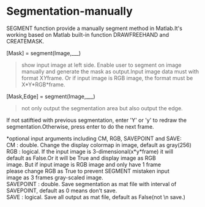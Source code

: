 # Segmentation-manually
SEGMENT function provide a manually segment method in Matlab.It's working based on Matlab built-in function DRAWFREEHAND and CREATEMASK.


[Mask] = segment(Image,\_\_\_) <br>
>show input image at left side. Enable user to segment on image manually and generate the mask as output.Input image data must with format X*Y*frame. Or if input image is RGB image, the format must be X\*Y\*RGB\*frame.

[Mask,Edge] = segment(Image,\_\_\_) <br>
>not only output the segmentation area but also output the edge.

If not satiftied with previous segmentation, enter 'Y' or 'y' to redraw the segmentation.Otherwise, press enter to do the next frame.

*optional input arguments including CM, RGB, SAVEPOINT and SAVE:<br>
      CM :         double. Change the display colormap in image, default as gray(256) <br>
      RGB :        logical. If the input image is 3-dimensional(x\*y\*frame) it will <br>
                   default as False.Or it will be True and display image as RGB <br>
                   image. But if input image is RGB image and only have 1 frame <br>
                   please change RGB as True to prevent SEGMENT mistaken input <br>
                   image as 3 frames gray-scaled image. <br>
      SAVEPOINT :  double. Save segmentation as mat file with interval of <br>
                   SAVEPOINT, default as 0 means don't save. <br>
      SAVE :       logical. Save all output as mat file, default as False(not \n
                   save.)
